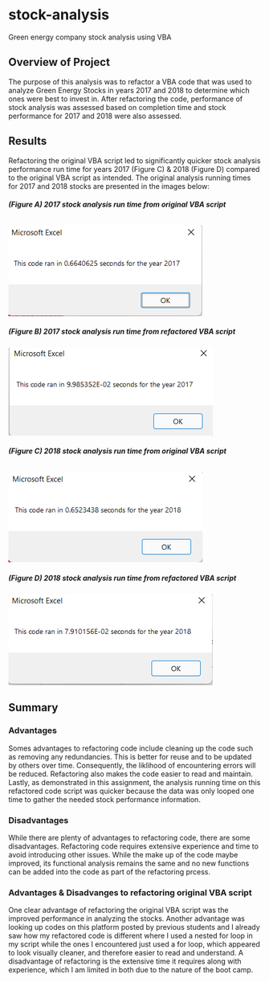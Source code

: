 # stock-analysis
Green energy company stock analysis using VBA

## Overview of Project
The purpose of this analysis was to refactor a VBA code that was used to analyze Green Energy Stocks in years 2017 and 2018 to determine which ones were best to invest in. After refactoring the code, performance of stock analysis was assessed based on completion time and stock performance for 2017 and 2018 were also assessed.

## Results
Refactoring the original VBA script led to significantly quicker stock analysis performance run time for years 2017 (Figure C) & 2018 (Figure D) compared to the original VBA script as intended. The original analysis running times for 2017 and 2018 stocks are presented in the images below:

###### __(Figure A) 2017 stock analysis run time from original VBA script__
![Original_VBA_Challenge_2017](Original_VBA_Challenge_2017.png)
##### __(Figure B) 2017 stock analysis run time from refactored VBA script__
![VBA_Challenge_2017](VBA_Challenge_2017.png)

###### __(Figure C) 2018 stock analysis run time from original VBA script__
![Original_VBA_Challenge_2018](Original_VBA_Challenge_2018.png)
##### __(Figure D) 2018 stock analysis run time from refactored VBA script__
![VBA_Challenge_2018](VBA_Challenge_2018.png)

## Summary
### Advantages
Somes advantages to refactoring code include cleaning up the code such as removing any redundancies. This is better for reuse and to be updated by others over time. Consequently, the liklihood of encountering errors will be reduced. Refactoring also makes the code easier to read and maintain. Lastly, as demonstrated in this assignment, the analysis running time on this refactored code script was quicker because the data was only looped one time to gather the needed stock performance information.
### Disadvantages
While there are plenty of advantages to refactoring code, there are some disadvantages. Refactoring code requires extensive experience and time to avoid introducing other issues. While the make up of the code maybe improved, its functional analysis remains the same and no new functions can be added into the code as part of the refactoring prcess. 
### Advantages & Disadvanges to refactoring original VBA script
One clear advantage of refactoring the original VBA script was the improved performance in analyzing the stocks. Another advantage was looking up codes on this platform posted by previous students and I already saw how my refactored code is different where I used a nested for loop in my script while the ones I encountered just used a for loop, which appeared to look visually cleaner, and therefore easier to read and understand.  A disadvantage of refactoring is the extensive time it requires along with experience, which I am limited in both due to the nature of the boot camp.
